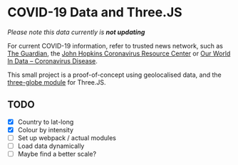 # COVID-19 Data and Three.JS

*Please note this data currently is **not updating***

For current COVID-19 information, refer to trusted news network, such as [The Guardian](https://www.theguardian.com/world/coronavirus-outbreak), the [John Hopkins Coronavirus Resource Center](https://coronavirus.jhu.edu/map.html) or [Our World In Data – Coronavirus Disease](https://ourworldindata.org/coronavirus).

This small project is a proof-of-concept using geolocalised data, and the [three-globe module](https://github.com/vasturiano/three-globe) for Three.JS.

## TODO
- [X] Country to lat-long
- [X] Colour by intensity
- [ ] Set up webpack / actual modules
- [ ] Load data dynamically
- [ ] Maybe find a better scale?